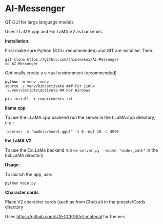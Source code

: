 # AI-Messenger

QT GUI for large language models

Uses LLaMA.cpp and ExLLaMA V2 as backends.

**Installation:**

First make sure Python (3.10+ recommended) and GIT are installed. Then:
```
git clone https://github.com/shinomakoi/AI-Messenger
cd AI-Messenger
```
Optionally create a virtual environment (recommended)

```
python -m venv .venv
source ./.venv/bin/activate ### For Linux
.\.venv\Scripts\activate ## For Windows
```
```
pip install -r requirements.txt
```
**llama.cpp**

To use the LLaMA.cpp backend run the server in the LLaMA.cpp directory, e.g.:
```
.\server -m "models/model.gguf" -t 6 -ngl 18 -c 4096
```
**ExLLaMA V2**

To use the ExLLaMa backend run ```ws-server.py --model "model_path"``` in the ExLLaMA directory

**Usage:**

To launch the app, use: 
```
python main.py
```

**Character cards**

Place V2 character cards (such as from Chub.ai) in the presets/Cards directory

Uses https://github.com/UN-GCPDS/qt-material for themes
